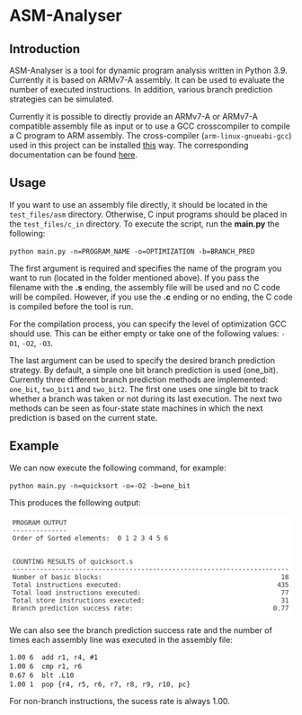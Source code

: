 # ASM-Analyser

## Introduction

ASM-Analyser is a tool for dynamic program analysis written in Python 3.9. Currently it is based on ARMv7-A assembly. It can be used to evaluate the number of executed  instructions. In addition, various branch prediction strategies can be simulated.

Currently it is possible to directly provide an ARMv7-A or ARMv7-A compatible assembly file as input or to use a GCC crosscompiler to compile a C program to ARM assembly. The cross-compiler (`arm-linux-gnueabi-gcc`) used in this project can be installed [this](https://www.acmesystems.it/arm9_toolchain) way. The corresponding documentation can be found [here](https://gcc.gnu.org/onlinedocs/gcc/ARM-Options.html).

## Usage

If you want to use an assembly file directly, it should be located in the `test_files/asm` directory. Otherwise, C input programs should be placed in the `test_files/c_in` directory. To execute the script, run the **main.py** the following:

`python main.py -n=PROGRAM_NAME -o=OPTIMIZATION -b=BRANCH_PRED`

The first argument is required and specifies the name of the program you want to run (located in the folder mentioned above). If you pass the filename with the **.s** ending, the assembly file will be used and no C code will be compiled. However, if you use the **.c** ending or no ending, the C code is compiled before the tool is run.

For the compilation process, you can specify the level of optimization GCC should use. This can be either empty or take one of the following values: `-O1`, `-O2`, `-O3`.

The last argument can be used to specify the desired branch prediction strategy. By default, a simple one bit branch prediction is used (one_bit). Currently three different branch prediction methods are implemented: `one_bit`, `two_bit1` and `two_bit2`. The first one uses one single bit to track whether a branch was taken or not during its last execution. The next two methods can be seen as four-state state machines in which the next prediction is based on the current state.

## Example

We can now execute the following command, for example:

`python main.py -n=quicksort -o=-O2 -b=one_bit`

This produces the following output:

![Console Output](sample_console.png)

We can also see the branch prediction success rate and the number of times each assembly line was executed in the assembly file:
```
1.00 6 	add	r1, r4, #1
1.00 6 	cmp	r1, r6
0.67 6 	blt	.L10
1.00 1 	pop	{r4, r5, r6, r7, r8, r9, r10, pc}
```
For non-branch instructions, the sucess rate is always 1.00.